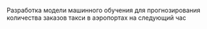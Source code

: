Разработка модели машинного обучения для прогнозирования количества заказов такси в аэропортах на следующий час
